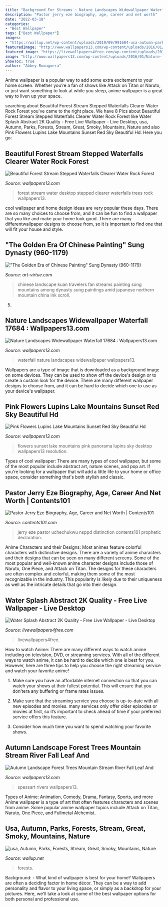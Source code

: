 ```yaml
---
title: "Background For Streams ~ Nature Landscapes Widewallpaper Waterfall 17684 : Wallpapers13.com"
description: "Pastor jerry eze biography, age, career and net worth"
date: "2022-03-18"
categories:
- "Best Wallpaper"
tags: ["Best Wallpaper"]
images:
- "https://wallup.net/wp-content/uploads/2019/09/991604-usa-autumn-parks-forests-stream-great-smoky-mountains-nature.jpg"
featuredImage: "http://www.wallpapers13.com/wp-content/uploads/2016/01/Nature-landscapes_widewallpaper_waterfall_17684-1920x1080.jpg"
featured_image: "https://livewallpapers4free.com/wp-content/uploads/2019/06/123456789-33-1024x576.jpg"
image: "http://www.wallpapers13.com/wp-content/uploads/2016/01/Nature-landscapes_widewallpaper_waterfall_17684-1920x1080.jpg"
ShowToc: true
author: "Abbey Romaguera"
---
```



Anime wallpaper is a popular way to add some extra excitement to your home screen. Whether you’re a fan of shows like Attack on Titan or Naruto, or just want something to look at while you sleep, anime wallpaper is a great way to liven up your space.

	

		
searching about Beautiful Forest Stream Stepped Waterfalls Clearer Water Rock Forest you've came to the right place. We have 8 Pics about Beautiful Forest Stream Stepped Waterfalls Clearer Water Rock Forest like Water Splash Abstract 2K Quality - Free Live Wallpaper - Live Desktop, usa, Autumn, Parks, Forests, Stream, Great, Smoky, Mountains, Nature and also Pink Flowers Lupins Lake Mountains Sunset Red Sky Beautiful Hd. Here you go:
		
    
## Beautiful Forest Stream Stepped Waterfalls Clearer Water Rock Forest

<img loading=lazy src="http://www.wallpapers13.com/wp-content/uploads/2016/05/Beautiful-forest-stream-stepped-waterfalls-clearer-water-rock-forest-with-green-trees-Desktop-Wallpaper-HD-2560x1400-1920x1440.jpg" onerror="this.onerror=null;this.src='https://tse2.mm.bing.net/th?id=OIP.-G47O0WwyYmlmP_XshBZfQHaFj&amp;pid=15.1';" alt="Beautiful Forest Stream Stepped Waterfalls Clearer Water Rock Forest">

_Source: wallpapers13.com_

>forest stream water desktop stepped clearer waterfalls trees rock wallpapers13. 

	

cool wallpaper and home design ideas are very popular these days. There are so many choices to choose from, and it can be fun to find a wallpaper that you like and make your home look good. There are many differentwallpaper designs to choose from, so it is important to find one that will fit your house and style.

    
## &quot;The Golden Era Of Chinese Painting&quot; Sung Dynasty (960-1179)

<img loading=lazy src="http://www.art-virtue.com/painting/history/sung/FanKuan/mountain-1-a.jpg" onerror="this.onerror=null;this.src='https://tse3.mm.bing.net/th?id=OIP.DvuqQxY9rncLYAARga6A3AHaOv&amp;pid=15.1';" alt="&quot;The Golden Era of Chinese Painting&quot; Sung Dynasty (960-1179)">

_Source: art-virtue.com_

>chinese landscape kuan travelers fan streams painting song mountains among dynasty sung paintings amid japanese northern mountain china ink scroll. 

	

5.

    
## Nature Landscapes Widewallpaper Waterfall 17684 : Wallpapers13.com

<img loading=lazy src="http://www.wallpapers13.com/wp-content/uploads/2016/01/Nature-landscapes_widewallpaper_waterfall_17684-1920x1080.jpg" onerror="this.onerror=null;this.src='https://tse1.mm.bing.net/th?id=OIP.OiGtRfig-6XoVhJJ1Io49gHaEK&amp;pid=15.1';" alt="Nature Landscapes Widewallpaper Waterfall 17684 : Wallpapers13.com">

_Source: wallpapers13.com_

>waterfall nature landscapes widewallpaper wallpapers13. 

	

Wallpapers are a type of image that is downloaded as a background image on some devices. They can be used to show off the device's design or to create a custom look for the device. There are many different wallpaper designs to choose from, and it can be hard to decide which one to use as your device's wallpaper.

    
## Pink Flowers Lupins Lake Mountains Sunset Red Sky Beautiful Hd

<img loading=lazy src="http://www.wallpapers13.com/wp-content/uploads/2016/03/Pink-flowers-Lupins-lake-mountains-sunset-red-sky-beautiful-HD-Wallpaper.jpg" onerror="this.onerror=null;this.src='https://tse3.mm.bing.net/th?id=OIP.bKebtQs4YXWsRSo-rZdWUQHaEo&amp;pid=15.1';" alt="Pink Flowers Lupins Lake Mountains Sunset Red Sky Beautiful Hd">

_Source: wallpapers13.com_

>flowers sunset lake mountains pink panorama lupins sky desktop wallpapers13 resolution. 

	

Types of cool wallpaper:
There are many types of cool wallpaper, but some of the most popular include abstract art, nature scenes, and pop art. If you're looking for a wallpaper that will add a little life to your home or office space, consider something that's both stylish and classic.

    
## Pastor Jerry Eze Biography, Age, Career And Net Worth | Contents101

<img loading=lazy src="https://contents101.com/wp-content/uploads/2021/03/img_5477-768x768.jpg" onerror="this.onerror=null;this.src='https://tse2.mm.bing.net/th?id=OIP.VWhQN47IWoroYw5Q5cAKVAHaHa&amp;pid=15.1';" alt="Pastor Jerry Eze Biography, Age, Career and Net Worth | Contents101">

_Source: contents101.com_

>jerry eze pastor uchechukwu nsppd distinction contents101 prophetic declaration. 

	

Anime Characters and their Designs: Most animes feature colorful characters with distinctive designs.
There are a variety of anime characters and their designs that can be seen on many different screens. Some of the most popular and well-known anime character designs include those of Naruto, One Piece, and Attack on Titan. The designs for these characters are often complex and colorful, making them some of the most recognizable in the industry. This popularity is likely due to their uniqueness as well as the intricate details that go into their design.

    
## Water Splash Abstract 2K Quality - Free Live Wallpaper - Live Desktop

<img loading=lazy src="https://livewallpapers4free.com/wp-content/uploads/2019/06/123456789-33-1024x576.jpg" onerror="this.onerror=null;this.src='https://tse4.mm.bing.net/th?id=OIP.50i17-TNztGsnwVDJtRyygHaEK&amp;pid=15.1';" alt="Water Splash Abstract 2K Quality - Free Live Wallpaper - Live Desktop">

_Source: livewallpapers4free.com_

>livewallpapers4free. 

	

How to watch Anime: There are many different ways to watch anime including on television, DVD, or streaming services.
With all of the different ways to watch anime, it can be hard to decide which one is best for you. However, here are three tips to help you choose the right streaming service and watch your favorite anime!
1. Make sure you have an affordable internet connection so that you can watch your shows at their fullest potential. This will ensure that you don’tera any buffering or frame rates issues.

2. Make sure that the streaming service you choose is up-to-date with all new episodes and movies. many services only offer older episodes or movies at first, so it’s important to check ahead of time if your preferred service offers this feature.

3. Consider how much time you want to spend watching your favorite shows.

    
## Autumn Landscape Forest Trees Mountain Stream River Fall Leaf And

<img loading=lazy src="http://www.wallpapers13.com/wp-content/uploads/2018/06/Autumn-landscape-forest-trees-mountain-stream-river-fall-leaf-and-yellow-leaves-Spessart-Mountain-range-in-Bavaria-Germany-Wallpaper-HD-3840x2160-1280x960.jpg" onerror="this.onerror=null;this.src='https://tse3.mm.bing.net/th?id=OIP.HYM89qxfWvtNpadeCAfARgHaFj&amp;pid=15.1';" alt="Autumn Landscape Forest Trees Mountain Stream River Fall Leaf And">

_Source: wallpapers13.com_

>spessart rivers wallpapers13. 

	

Types of Anime: Animation, Comedy, Drama, Fantasy, Sports, and more
Anime wallpaper is a type of art that often features characters and scenes from anime. Some popular anime wallpaper topics include Attack on Titan, Naruto, One Piece, and Fullmetal Alchemist.

    
## Usa, Autumn, Parks, Forests, Stream, Great, Smoky, Mountains, Nature

<img loading=lazy src="https://wallup.net/wp-content/uploads/2019/09/991604-usa-autumn-parks-forests-stream-great-smoky-mountains-nature.jpg" onerror="this.onerror=null;this.src='https://tse4.mm.bing.net/th?id=OIP.O61ScdWiljhdLolDHmu95AHaE7&amp;pid=15.1';" alt="usa, Autumn, Parks, Forests, Stream, Great, Smoky, Mountains, Nature">

_Source: wallup.net_

>forests. 

	

Background: - What kind of wallpaper is best for your home?
Wallpapers are often a deciding factor in home décor. They can be a way to add personality and flavor to your living space, or simply as a backdrop for your pictures. Here, we'll take a look at some of the best wallpaper options for both personal and professional use.

